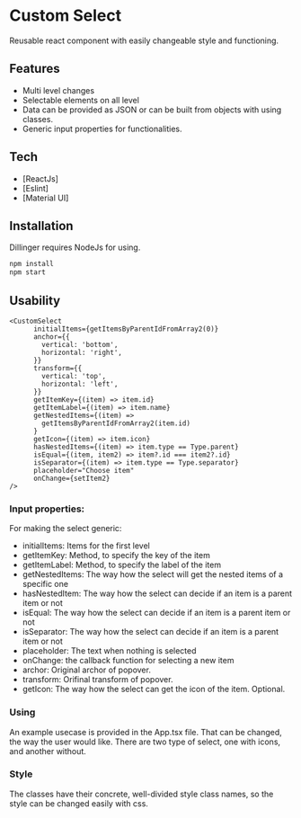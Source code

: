 # Custom Select

Reusable react component with easily changeable style and functioning.

## Features

- Multi level changes
- Selectable elements on all level
- Data can be provided as JSON or can be built from objects with using classes.
- Generic input properties for functionalities.

## Tech

- [ReactJs]
- [Eslint]
- [Material UI]

## Installation

Dillinger requires NodeJs for using.

```sh
npm install
npm start
```

## Usability

```
<CustomSelect
      initialItems={getItemsByParentIdFromArray2(0)}
      anchor={{
        vertical: 'bottom',
        horizontal: 'right',
      }}
      transform={{
        vertical: 'top',
        horizontal: 'left',
      }}
      getItemKey={(item) => item.id}
      getItemLabel={(item) => item.name}
      getNestedItems={(item) =>
        getItemsByParentIdFromArray2(item.id)
      }
      getIcon={(item) => item.icon}
      hasNestedItems={(item) => item.type == Type.parent}
      isEqual={(item, item2) => item?.id === item2?.id}
      isSeparator={(item) => item.type == Type.separator}
      placeholder="Choose item"
      onChange={setItem2}
/>
```

### Input properties:

For making the select generic: 

  - initialItems: Items for the first level
  - getItemKey: Method, to specify the key of the item 
  - getItemLabel: Method, to specify the label of the item 
  - getNestedItems: The way how the select will get the nested items of a specific one 
  - hasNestedItem: The way how the select can decide if an item is a parent item or not 
  - isEqual: The way how the select can decide if an item is a parent item or not 
  - isSeparator: The way how the select can decide if an item is a parent item or not 
  - placeholder: The text when nothing is selected 
  - onChange: the callback function for selecting a new item
  - archor: Original archor of popover.
  - transform: Orifinal transform of popover.
  - getIcon: The way how the select can get the icon of the item. Optional.

### Using

An example usecase is provided in the App.tsx file. That can be changed, the way the user would like. There are two type of select, one with icons, and another without.

### Style

The classes have their concrete, well-divided style class names, so the style can be changed easily with css.
